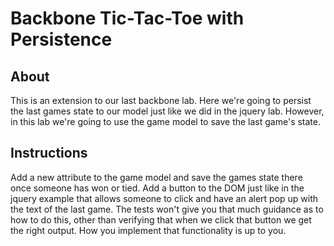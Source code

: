 # Backbone Tic-Tac-Toe with Persistence

## About

This is an extension to our last backbone lab.  Here we're going to persist the last games state to our model just like we did in the jquery lab.  However, in this lab we're going to use the game model to save the last game's state.

## Instructions

Add a new attribute to the game model and save the games state there once someone has won or tied.  Add a button to the DOM just like in the jquery example that allows someone to click and have an alert pop up with the text of the last game. The tests won't give you that much guidance as to how to do this, other than verifying that when we click that button we get the right output.  How you implement that functionality is up to you.
